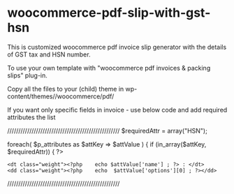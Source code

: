 # woocommerce-pdf-slip-with-gst-hsn

This is customized woocommerce pdf invoice slip generator with the details of GST tax and HSN number.

To use your own template with  "woocommerce pdf invoices & packing slips" plug-in. 

Copy all the files to your (child) theme in
wp-content/themes/<themename>/woocommerce/pdf/<yourtemplatename>


If you want only specific fields in invoice - use below code and add required attributes the list

///////////////////////////////////////////////////
$requiredAttr = array("HSN");


foreach( $p_attributes as $attKey => $attValue ) {
	if (in_array($attKey, $requiredAttr)) {
?>
	
	<dt class="weight"><?php 	echo $attValue['name'] ; ?> : </dt>
	<dd class="weight"><?php 	echo  $attValue['options'][0] ; ?></dd>

<?php 
	}} 
?>

///////////////////////////////////////////////////
